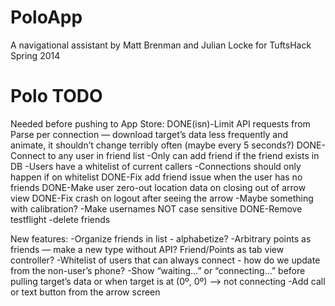 PoloApp
=======

A navigational assistant by Matt Brenman and Julian Locke for TuftsHack Spring 2014

Polo TODO
=========

Needed before pushing to App Store:
DONE(isn)-Limit API requests from Parse per connection — download target’s data less frequently and animate, it shouldn’t change terribly often (maybe every 5 seconds?)
DONE-Connect to any user in friend list
-Only can add friend if the friend exists in DB
-Users have a whitelist of current callers
	-Connections should only happen if on whitelist
DONE-Fix add friend issue when the user has no friends
DONE-Make user zero-out location data on closing out of arrow view
DONE-Fix crash on logout after seeing the arrow
-Maybe something with calibration?
-Make usernames NOT case sensitive
DONE-Remove testflight
-delete friends

New features:
-Organize friends in list - alphabetize?
-Arbitrary points as friends — make a new type without API? Friend/Points as tab view controller?
-Whitelist of users that can always connect - how do we update from the non-user’s phone?
-Show “waiting…” or “connecting…” before pulling target’s data or when target is at (0º, 0º) —> not connecting
-Add call or text button from the arrow screen
